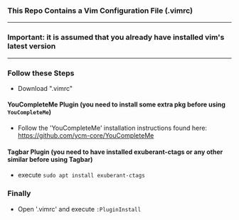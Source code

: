 ### This Repo Contains a Vim Configuration File (.vimrc)
-----------------------------------------
### Important: it is assumed that you already have installed vim's latest version
----------------------------------------
### Follow these Steps

- Download ".vimrc"

#### YouCompleteMe Plugin (you need to install some extra pkg before using `YouCompleteMe`)

- Follow the 'YouCompleteMe' installation instructions found here: https://github.com/ycm-core/YouCompleteMe

#### Tagbar Plugin (you need to have installed exuberant-ctags or any other similar before using Tagbar)

- execute `sudo apt install exuberant-ctags`

### Finally

- Open '.vimrc' and execute `:PluginInstall`
